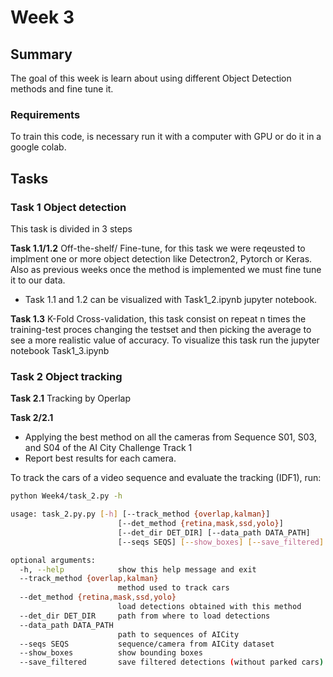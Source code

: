 # Week 3
## Summary 

The goal of this week is learn about using different Object Detection methods and fine tune it.

### Requirements

To train this code, is necessary run it with a computer with GPU or do it in a google colab.

## Tasks
### Task 1 Object detection
This task is divided in 3 steps



**Task 1.1/1.2** Off-the-shelf/ Fine-tune, for this task we were reqeusted to implment one or more object detection like Detectron2, Pytorch or Keras. Also as previous weeks once the method is implemented we must fine tune it to our data.

* Task 1.1 and 1.2 can be visualized with Task1_2.ipynb jupyter notebook.

**Task 1.3** K-Fold Cross-validation, this task consist on repeat n times the training-test proces changing the testset and then picking the average to see a more realistic value of accuracy.
To visualize this task run the jupyter notebook Task1_3.ipynb


### Task 2 Object tracking
**Task 2.1** Tracking by Operlap

**Task 2/2.1**
* Applying the best method  on all the cameras from Sequence S01, S03, and S04 of the AI City Challenge Track 1
* Report best results for each camera.

To track the cars of a video sequence and evaluate the tracking (IDF1), run:

```bash
python Week4/task_2.py -h

usage: task_2.py.py [-h] [--track_method {overlap,kalman}]
                        [--det_method {retina,mask,ssd,yolo}]
                        [--det_dir DET_DIR] [--data_path DATA_PATH]
                        [--seqs SEQS] [--show_boxes] [--save_filtered]

optional arguments:
  -h, --help            show this help message and exit
  --track_method {overlap,kalman}
                        method used to track cars
  --det_method {retina,mask,ssd,yolo}
                        load detections obtained with this method
  --det_dir DET_DIR     path from where to load detections
  --data_path DATA_PATH
                        path to sequences of AICity
  --seqs SEQS           sequence/camera from AICity dataset
  --show_boxes          show bounding boxes
  --save_filtered       save filtered detections (without parked cars)

```
